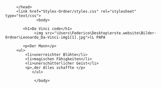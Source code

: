 <!DOCTYPE  html>
<html> 
         <head>
              <meta charset="utf-8">  
            <title> Da Vinci </title>    
                  
         </head>    
         <link href="Styles-Ordner/styles.css" rel="stylesheet" type="text/css">               
                  <body>
          
            <h1>Da Vinci code</h1>
                 <img src="\Users\Federico\Desktop\erste.website\Bilder-Ordner\Leonardo_Da-Vinci-img1[1].jpg">lL PAPA
              
            <p>Der Mann</p>
         <ul>
             <li>unerreichter Blühte</li>
             <li>magischen Fähigkeiten</li>
             <li>unerschütterlicher Geist</li>
             <p>,der Alles schaffte </p>         
                </ul>    
              
                 </body>
</html>

